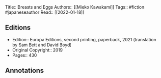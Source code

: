 Title:: Breasts and Eggs
Authors:: [[Mieko Kawakami]]
Tags:: #fiction #japaneseauthor 
Read:: [[2022-01-18]]

## Editions
- Edition:: Europa Editions, second printing, paperback, 2021 (translation by Sam Bett and David Boyd)
- Original Copyright:: 2019
- Pages:: 430

## Annotations

